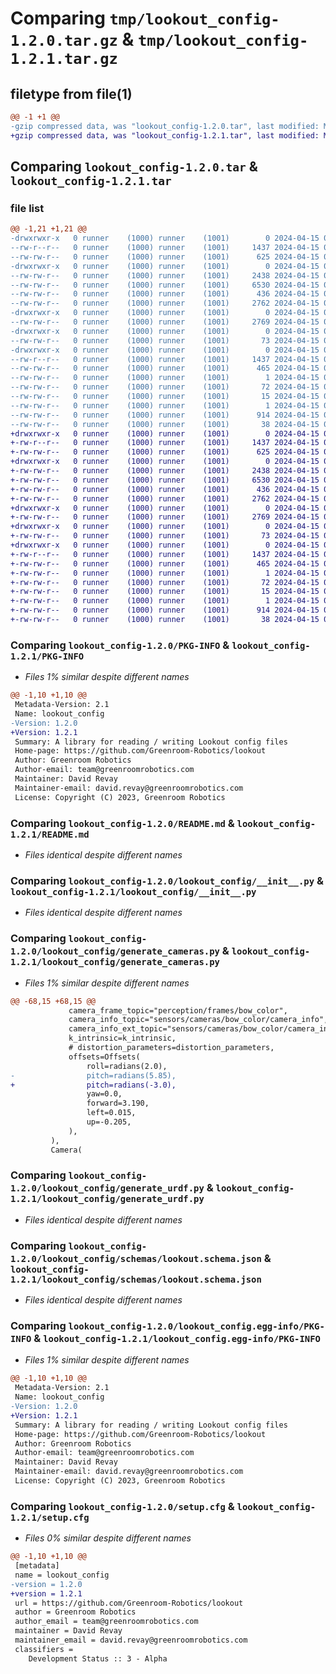 # Comparing `tmp/lookout_config-1.2.0.tar.gz` & `tmp/lookout_config-1.2.1.tar.gz`

## filetype from file(1)

```diff
@@ -1 +1 @@
-gzip compressed data, was "lookout_config-1.2.0.tar", last modified: Mon Apr 15 07:15:03 2024, max compression
+gzip compressed data, was "lookout_config-1.2.1.tar", last modified: Mon Apr 15 09:21:29 2024, max compression
```

## Comparing `lookout_config-1.2.0.tar` & `lookout_config-1.2.1.tar`

### file list

```diff
@@ -1,21 +1,21 @@
-drwxrwxr-x   0 runner    (1000) runner    (1001)        0 2024-04-15 07:15:03.617627 lookout_config-1.2.0/
--rw-r--r--   0 runner    (1000) runner    (1001)     1437 2024-04-15 07:15:03.617627 lookout_config-1.2.0/PKG-INFO
--rw-rw-r--   0 runner    (1000) runner    (1001)      625 2024-04-15 07:13:44.000000 lookout_config-1.2.0/README.md
-drwxrwxr-x   0 runner    (1000) runner    (1001)        0 2024-04-15 07:15:03.617627 lookout_config-1.2.0/lookout_config/
--rw-rw-r--   0 runner    (1000) runner    (1001)     2438 2024-04-15 07:13:44.000000 lookout_config-1.2.0/lookout_config/__init__.py
--rw-rw-r--   0 runner    (1000) runner    (1001)     6530 2024-04-15 07:13:44.000000 lookout_config-1.2.0/lookout_config/generate_cameras.py
--rw-rw-r--   0 runner    (1000) runner    (1001)      436 2024-04-15 07:13:44.000000 lookout_config-1.2.0/lookout_config/generate_schemas.py
--rw-rw-r--   0 runner    (1000) runner    (1001)     2762 2024-04-15 07:13:44.000000 lookout_config-1.2.0/lookout_config/generate_urdf.py
-drwxrwxr-x   0 runner    (1000) runner    (1001)        0 2024-04-15 07:15:03.617627 lookout_config-1.2.0/lookout_config/schemas/
--rw-rw-r--   0 runner    (1000) runner    (1001)     2769 2024-04-15 07:13:44.000000 lookout_config-1.2.0/lookout_config/schemas/lookout.schema.json
-drwxrwxr-x   0 runner    (1000) runner    (1001)        0 2024-04-15 07:15:03.617627 lookout_config-1.2.0/lookout_config/test/
--rw-rw-r--   0 runner    (1000) runner    (1001)       73 2024-04-15 07:13:44.000000 lookout_config-1.2.0/lookout_config/test/lookout_config_test.py
-drwxrwxr-x   0 runner    (1000) runner    (1001)        0 2024-04-15 07:15:03.617627 lookout_config-1.2.0/lookout_config.egg-info/
--rw-r--r--   0 runner    (1000) runner    (1001)     1437 2024-04-15 07:15:03.000000 lookout_config-1.2.0/lookout_config.egg-info/PKG-INFO
--rw-rw-r--   0 runner    (1000) runner    (1001)      465 2024-04-15 07:15:03.000000 lookout_config-1.2.0/lookout_config.egg-info/SOURCES.txt
--rw-rw-r--   0 runner    (1000) runner    (1001)        1 2024-04-15 07:15:03.000000 lookout_config-1.2.0/lookout_config.egg-info/dependency_links.txt
--rw-rw-r--   0 runner    (1000) runner    (1001)       72 2024-04-15 07:15:03.000000 lookout_config-1.2.0/lookout_config.egg-info/requires.txt
--rw-rw-r--   0 runner    (1000) runner    (1001)       15 2024-04-15 07:15:03.000000 lookout_config-1.2.0/lookout_config.egg-info/top_level.txt
--rw-rw-r--   0 runner    (1000) runner    (1001)        1 2024-04-15 07:14:47.000000 lookout_config-1.2.0/lookout_config.egg-info/zip-safe
--rw-rw-r--   0 runner    (1000) runner    (1001)      914 2024-04-15 07:15:03.617627 lookout_config-1.2.0/setup.cfg
--rw-rw-r--   0 runner    (1000) runner    (1001)       38 2024-04-15 07:13:44.000000 lookout_config-1.2.0/setup.py
+drwxrwxr-x   0 runner    (1000) runner    (1001)        0 2024-04-15 09:21:29.554790 lookout_config-1.2.1/
+-rw-r--r--   0 runner    (1000) runner    (1001)     1437 2024-04-15 09:21:29.554790 lookout_config-1.2.1/PKG-INFO
+-rw-rw-r--   0 runner    (1000) runner    (1001)      625 2024-04-15 09:20:10.000000 lookout_config-1.2.1/README.md
+drwxrwxr-x   0 runner    (1000) runner    (1001)        0 2024-04-15 09:21:29.554790 lookout_config-1.2.1/lookout_config/
+-rw-rw-r--   0 runner    (1000) runner    (1001)     2438 2024-04-15 09:20:10.000000 lookout_config-1.2.1/lookout_config/__init__.py
+-rw-rw-r--   0 runner    (1000) runner    (1001)     6530 2024-04-15 09:20:10.000000 lookout_config-1.2.1/lookout_config/generate_cameras.py
+-rw-rw-r--   0 runner    (1000) runner    (1001)      436 2024-04-15 09:20:10.000000 lookout_config-1.2.1/lookout_config/generate_schemas.py
+-rw-rw-r--   0 runner    (1000) runner    (1001)     2762 2024-04-15 09:20:10.000000 lookout_config-1.2.1/lookout_config/generate_urdf.py
+drwxrwxr-x   0 runner    (1000) runner    (1001)        0 2024-04-15 09:21:29.554790 lookout_config-1.2.1/lookout_config/schemas/
+-rw-rw-r--   0 runner    (1000) runner    (1001)     2769 2024-04-15 09:20:10.000000 lookout_config-1.2.1/lookout_config/schemas/lookout.schema.json
+drwxrwxr-x   0 runner    (1000) runner    (1001)        0 2024-04-15 09:21:29.554790 lookout_config-1.2.1/lookout_config/test/
+-rw-rw-r--   0 runner    (1000) runner    (1001)       73 2024-04-15 09:20:10.000000 lookout_config-1.2.1/lookout_config/test/lookout_config_test.py
+drwxrwxr-x   0 runner    (1000) runner    (1001)        0 2024-04-15 09:21:29.554790 lookout_config-1.2.1/lookout_config.egg-info/
+-rw-r--r--   0 runner    (1000) runner    (1001)     1437 2024-04-15 09:21:29.000000 lookout_config-1.2.1/lookout_config.egg-info/PKG-INFO
+-rw-rw-r--   0 runner    (1000) runner    (1001)      465 2024-04-15 09:21:29.000000 lookout_config-1.2.1/lookout_config.egg-info/SOURCES.txt
+-rw-rw-r--   0 runner    (1000) runner    (1001)        1 2024-04-15 09:21:29.000000 lookout_config-1.2.1/lookout_config.egg-info/dependency_links.txt
+-rw-rw-r--   0 runner    (1000) runner    (1001)       72 2024-04-15 09:21:29.000000 lookout_config-1.2.1/lookout_config.egg-info/requires.txt
+-rw-rw-r--   0 runner    (1000) runner    (1001)       15 2024-04-15 09:21:29.000000 lookout_config-1.2.1/lookout_config.egg-info/top_level.txt
+-rw-rw-r--   0 runner    (1000) runner    (1001)        1 2024-04-15 09:21:13.000000 lookout_config-1.2.1/lookout_config.egg-info/zip-safe
+-rw-rw-r--   0 runner    (1000) runner    (1001)      914 2024-04-15 09:21:29.554790 lookout_config-1.2.1/setup.cfg
+-rw-rw-r--   0 runner    (1000) runner    (1001)       38 2024-04-15 09:20:10.000000 lookout_config-1.2.1/setup.py
```

### Comparing `lookout_config-1.2.0/PKG-INFO` & `lookout_config-1.2.1/PKG-INFO`

 * *Files 1% similar despite different names*

```diff
@@ -1,10 +1,10 @@
 Metadata-Version: 2.1
 Name: lookout_config
-Version: 1.2.0
+Version: 1.2.1
 Summary: A library for reading / writing Lookout config files
 Home-page: https://github.com/Greenroom-Robotics/lookout
 Author: Greenroom Robotics
 Author-email: team@greenroomrobotics.com
 Maintainer: David Revay
 Maintainer-email: david.revay@greenroomrobotics.com
 License: Copyright (C) 2023, Greenroom Robotics
```

### Comparing `lookout_config-1.2.0/README.md` & `lookout_config-1.2.1/README.md`

 * *Files identical despite different names*

### Comparing `lookout_config-1.2.0/lookout_config/__init__.py` & `lookout_config-1.2.1/lookout_config/__init__.py`

 * *Files identical despite different names*

### Comparing `lookout_config-1.2.0/lookout_config/generate_cameras.py` & `lookout_config-1.2.1/lookout_config/generate_cameras.py`

 * *Files 1% similar despite different names*

```diff
@@ -68,15 +68,15 @@
             camera_frame_topic="perception/frames/bow_color",
             camera_info_topic="sensors/cameras/bow_color/camera_info",
             camera_info_ext_topic="sensors/cameras/bow_color/camera_info_ext",
             k_intrinsic=k_intrinsic,
             # distortion_parameters=distortion_parameters,
             offsets=Offsets(
                 roll=radians(2.0),
-                pitch=radians(5.85),
+                pitch=radians(-3.0),
                 yaw=0.0,
                 forward=3.190,
                 left=0.015,
                 up=-0.205,
             ),
         ),
         Camera(
```

### Comparing `lookout_config-1.2.0/lookout_config/generate_urdf.py` & `lookout_config-1.2.1/lookout_config/generate_urdf.py`

 * *Files identical despite different names*

### Comparing `lookout_config-1.2.0/lookout_config/schemas/lookout.schema.json` & `lookout_config-1.2.1/lookout_config/schemas/lookout.schema.json`

 * *Files identical despite different names*

### Comparing `lookout_config-1.2.0/lookout_config.egg-info/PKG-INFO` & `lookout_config-1.2.1/lookout_config.egg-info/PKG-INFO`

 * *Files 1% similar despite different names*

```diff
@@ -1,10 +1,10 @@
 Metadata-Version: 2.1
 Name: lookout_config
-Version: 1.2.0
+Version: 1.2.1
 Summary: A library for reading / writing Lookout config files
 Home-page: https://github.com/Greenroom-Robotics/lookout
 Author: Greenroom Robotics
 Author-email: team@greenroomrobotics.com
 Maintainer: David Revay
 Maintainer-email: david.revay@greenroomrobotics.com
 License: Copyright (C) 2023, Greenroom Robotics
```

### Comparing `lookout_config-1.2.0/setup.cfg` & `lookout_config-1.2.1/setup.cfg`

 * *Files 0% similar despite different names*

```diff
@@ -1,10 +1,10 @@
 [metadata]
 name = lookout_config
-version = 1.2.0
+version = 1.2.1
 url = https://github.com/Greenroom-Robotics/lookout
 author = Greenroom Robotics
 author_email = team@greenroomrobotics.com
 maintainer = David Revay
 maintainer_email = david.revay@greenroomrobotics.com
 classifiers = 
 	Development Status :: 3 - Alpha
```

